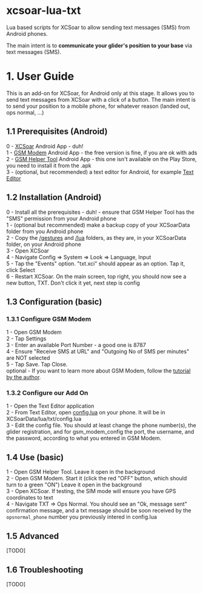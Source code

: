 # xcsoar-lua-txt
Lua based scripts for XCSoar to allow sending text messages (SMS) from Android phones.

The main intent is to **communicate your glider's position to your base** via text messages (SMS).

# 1. User Guide

This is an add-on for XCSoar, for Android only at this stage. It allows you to send text messages from XCSoar with a click of a button. The main intent is to send your position to a mobile phone, for whatever reason (landed out, ops normal, ...)

## 1.1 Prerequisites (Android)

0 - [XCSoar](https://play.google.com/store/apps/details?id=org.xcsoar&hl=en_NZ&gl=US) Android App - duh!   
1 - [GSM Modem](https://play.google.com/store/apps/details?id=com.gsmmodem&hl=en_NZ&gl=US) Android App - the free version is fine, if you are ok with ads   
2 - [GSM Helper Tool](https://github.com/sadiqodho/GSM-Helper-Tool) Android App - this one isn't available on the Play Store, you need to install it from the .apk   
3 - (optional, but recommended) a text editor for Android, for example [Text Editor](https://play.google.com/store/apps/details?id=com.byteexperts.texteditor&hl=en_NZ&gl=US)

## 1.2 Installation (Android)

0 - Install all the prerequisites - duh! - ensure that GSM Helper Tool has the "SMS" permission from your Android phone   
1 - (optional but recommended) make a backup copy of your XCSoarData folder from you Android phone   
2 - Copy the [/gestures](/gestures) and [/lua](/lua) folders, as they are, in your XCSoarData folder, on your Android phone   
3 - Open XCSoar   
4 - Navigate Config => System => Look => Language, Input   
5 - Tap the "Events" option. "txt.xci" should appear as an option. Tap it, click Select   
6 - Restart XCSoar. On the main screen, top right, you should now see a new button, TXT. Don't click it yet, next step is config   

## 1.3 Configuration (basic)

### 1.3.1 Configure GSM Modem

1 - Open GSM Modem     
2 - Tap Settings   
3 - Enter an available Port Number - a good one is 8787   
4 - Ensure "Receive SMS at URL" and "Outgoing No of SMS per minutes" are NOT selected   
5 - Tap Save. Tap Close.   
optional - If you want to learn more about GSM Modem, follow the [tutorial by the author](https://sindhitutorials.com/blog/gsm-modem-free-sms-android-app/).

### 1.3.2 Configure our Add On

1 - Open the Text Editor application   
2 - From Text Editor, open [config.lua](/lua/txt/config.lua) on your phone. It will be in XCSoarData/lua/txt/config.lua   
3 - Edit the config file. You should at least change the phone number(s), the glider registration, and for gsm_modem_config the port, the username, and the password, according to what you entered in GSM Modem.   

## 1.4 Use (basic)

1 - Open GSM Helper Tool. Leave it open in the background   
2 - Open GSM Modem. Start it (click the red "OFF" button, which should turn to a green "ON") Leave it open in the background   
3 - Open XCSoar. If testing, the SIM mode will ensure you have GPS coordinates to text      
4 - Navigate TXT => Ops Normal. You should see an "Ok, message sent" confirmation message, and a txt message should be soon received by the `opsnormal_phone` number you previously intered in config.lua

## 1.5 Advanced 
[TODO]

## 1.6 Troubleshooting
[TODO]

